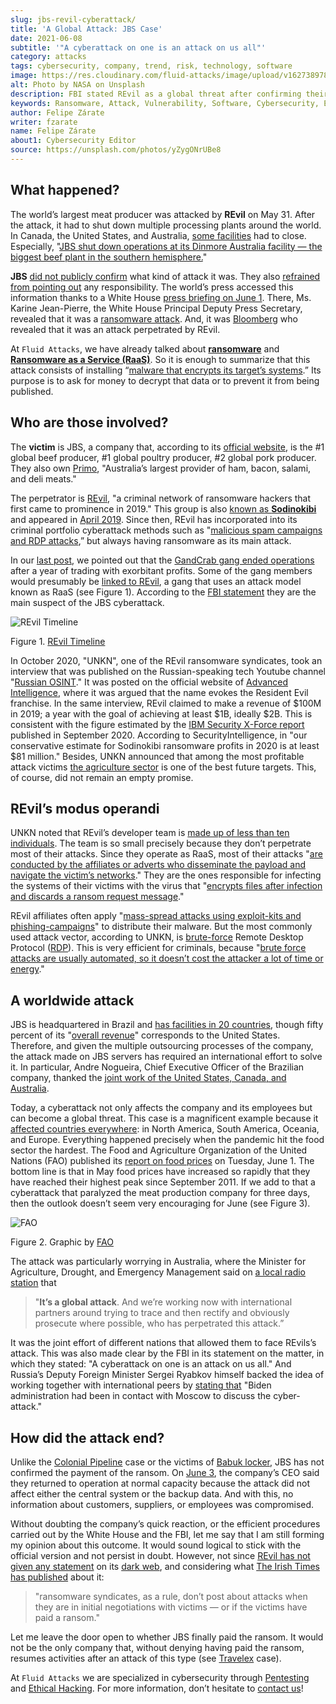 ```yaml
---
slug: jbs-revil-cyberattack/
title: 'A Global Attack: JBS Case'
date: 2021-06-08
subtitle: '"A cyberattack on one is an attack on us all"'
category: attacks
tags: cybersecurity, company, trend, risk, technology, software
image: https://res.cloudinary.com/fluid-attacks/image/upload/v1627389786/blog/jbs-revil-cyberattack/cover-jbs-revil-cyberattack_t9s8bc.webp
alt: Photo by NASA on Unsplash
description: FBI stated REvil as a global threat after confirming their attack on the IT architecture of the world's largest meat-producing company, JBS.
keywords: Ransomware, Attack, Vulnerability, Software, Cybersecurity, Ethical Hacking, Revil, Pentesting
author: Felipe Zárate
writer: fzarate
name: Felipe Zárate
about1: Cybersecurity Editor
source: https://unsplash.com/photos/yZygONrUBe8
---
```


## What happened?

The world’s largest meat producer was attacked by **REvil** on May 31.
After the attack, it had to shut down multiple processing plants around
the world. In Canada, the United States, and Australia, [some
facilities](https://cutt.ly/XnE9cvF) had to close. Especially, "[JBS
shut down operations at its Dinmore Australia facility — the biggest
beef plant in the southern hemisphere.](https://cutt.ly/XnE9cvF)"

**JBS** [did not publicly confirm](https://cutt.ly/InE9sOX) what kind of
attack it was. They also [refrained from pointing
out](https://cutt.ly/HnE9hxU) any responsibility. The world’s press
accessed this information thanks to a White House [press briefing on
June 1](https://cutt.ly/hnE9f9W). There, Ms. Karine Jean-Pierre, the
White House Principal Deputy Press Secretary, revealed that it was a
[ransomware attack](../ransomware). And, it was
[Bloomberg](https://www.bloomberg.com/news/articles/2021-06-02/hacking-outfit-linked-to-russia-is-behind-jbs-cyberattack)
who revealed that it was an attack perpetrated by REvil.

At `Fluid Attacks`, we have already talked about
[**ransomware**](../ransomware) and [**Ransomware as a Service
(RaaS)**](../ransomware-as-a-service). So it is enough to summarize that
this attack consists of installing “[malware that encrypts its target’s
systems](https://cutt.ly/InE9sOX).” Its purpose is to ask for money to
decrypt that data or to prevent it from being published.

## Who are those involved?

The **victim** is JBS, a company that, according to its [official
website](https://jbsfoodsgroup.com/our-business), is the \#1 global beef
producer, \#1 global poultry producer, \#2 global pork producer. They
also own [Primo](https://primo.com.au/), "Australia’s largest provider
of ham, bacon, salami, and deli meats."

The perpetrator is
[REvil](https://www.bbc.com/news/world-us-canada-57338896), "a criminal
network of ransomware hackers that first came to prominence in 2019."
This group is also [known as **Sodinokibi**](https://cutt.ly/PnE3yt0)
and appeared in [April 2019](https://cutt.ly/mnE3rGG). Since then, REvil
has incorporated into its criminal portfolio cyberattack methods such as
"[malicious spam campaigns and RDP attacks](https://cutt.ly/PnE3yt0),”
but always having ransomware as its main attack.

In our [last post](../ransomware-as-a-service/), we pointed out that the
[GandCrab gang ended operations](https://cutt.ly/WnE3isA) after a year
of trading with exorbitant profits. Some of the gang members would
presumably be [linked to REvil](https://cutt.ly/inE3p0o), a gang that
uses an attack model known as RaaS (see Figure 1). According to the [FBI
statement](https://cutt.ly/0nE9o2c) they are the main suspect of the JBS
cyberattack.

<div class="imgblock">

![REvil Timeline](https://res.cloudinary.com/fluid-attacks/image/upload/v1623159152/blog/jbs-revil-cyberattack/figure1_j9ezca.webp)

<div class="title">

Figure 1. [REvil
Timeline](https://www.secureworks.com/blog/REvil-the-gandcrab-connection)

</div>

</div>

In October 2020, "UNKN", one of the REvil ransomware syndicates, took an
interview that was published on the Russian-speaking tech Youtube
channel "[Russian OSINT](https://www.youtube.com/watch?v=ZyQCQ1VZp8s)."
It was posted on the official website of [Advanced
Intelligence](https://cutt.ly/rnE0RRY), where it was argued that the
name evokes the Resident Evil franchise. In the same interview, REvil
claimed to make a revenue of $100M in 2019; a year with the goal of
achieving at least $1B, ideally $2B. This is consistent with the figure
estimated by the [IBM Security X-Force report](https://cutt.ly/mnE9u4a)
published in September 2020. According to SecurityIntelligence, in "our
conservative estimate for Sodinokibi ransomware profits in 2020 is at
least $81 million." Besides, UNKN announced that among the most
profitable attack victims [the agriculture
sector](https://cutt.ly/rnE0RRY) is one of the best future targets.
This, of course, did not remain an empty promise.

## REvil’s modus operandi

UNKN noted that REvil’s developer team is [made up of less than ten
individuals](https://cutt.ly/rnE0RRY). The team is so small precisely
because they don’t perpetrate most of their attacks. Since they operate
as RaaS, most of their attacks "[are conducted by the affiliates or
adverts who disseminate the payload and navigate the victim’s
networks](https://cutt.ly/rnE0RRY)." They are the ones responsible for
infecting the systems of their victims with the virus that "[encrypts
files after infection and discards a ransom request
message](https://cutt.ly/XnE9rVV)."

REvil affiliates often apply "[mass-spread attacks using exploit-kits
and
phishing-campaigns](https://www.infradata.com/resources/what-is-revil-ransomware/)"
to distribute their malware. But the most commonly used attack vector,
according to UNKN, is [brute-force](../pass-cracking/) Remote Desktop
Protocol
([RDP](https://www.paubox.com/blog/what-is-remote-desktop-protocol-attack/)).
This is very efficient for criminals, because "[brute force attacks are
usually automated, so it doesn’t cost the attacker a lot of time or
energy](https://cutt.ly/dnE29W2)."

## A worldwide attack

JBS is headquartered in Brazil and [has facilities in 20
countries](https://cutt.ly/LnE200M), though fifty percent of its
"[overall revenue](https://cutt.ly/TnE3fHA)" corresponds to the United
States. Therefore, and given the multiple outsourcing processes of the
company, the attack made on JBS servers has required an international
effort to solve it. In particular, Andre Nogueira, Chief Executive
Officer of the Brazilian company, thanked the [joint work of the United
States, Canada, and Australia](https://cutt.ly/4nE2MNh).

Today, a cyberattack not only affects the company and its employees but
can become a global threat. This case is a magnificent example because
it [affected countries everywhere](https://cutt.ly/znE2Nd6): in North
America, South America, Oceania, and Europe. Everything happened
precisely when the pandemic hit the food sector the hardest. The Food
and Agriculture Organization of the United Nations (FAO) published its
[report on food
prices](http://www.fao.org/news/story/en/item/1403339/icode/) on
Tuesday, June 1. The bottom line is that in May food prices have
increased so rapidly that they have reached their highest peak since
September 2011. If we add to that a cyberattack that paralyzed the meat
production company for three days, then the outlook doesn’t seem very
encouraging for June (see Figure 3).

<div class="imgblock">

![FAO](https://res.cloudinary.com/fluid-attacks/image/upload/v1623159152/blog/jbs-revil-cyberattack/FAO_xitvis.webp)

<div class="title">

Figure 2. Graphic by [FAO](http://www.fao.org/worldfoodsituation/foodpricesindex/en/)

</div>

</div>

The attack was particularly worrying in Australia, where the Minister
for Agriculture, Drought, and Emergency Management said on [a local
radio station](https://cutt.ly/qnE2Vaa) that

> "**It’s a global attack**. And we’re working now with international
> partners around trying to trace and then rectify and obviously
> prosecute where possible, who has perpetrated this attack.”

It was the joint effort of different nations that allowed them to face
REvils’s attack. This was also made clear by the FBI in its statement on
the matter, in which they stated: "A cyberattack on one is an attack on
us all." And Russia’s Deputy Foreign Minister Sergei Ryabkov himself
backed the idea of working together with international peers by [stating
that](https://www.bbc.com/news/world-us-canada-57318965) "Biden
administration had been in contact with Moscow to discuss the
cyber-attack."

## How did the attack end?

Unlike the [Colonial Pipeline](../pipeline-ransomware-darkside/) case or
the victims of [Babuk locker](../babuk-locker/), JBS has not confirmed
the payment of the ransom. On [June 3](https://cutt.ly/znE2Z9A), the
company’s CEO said they returned to operation at normal capacity because
the attack did not affect either the central system or the backup data.
And with this, no information about customers, suppliers, or employees
was compromised.

Without doubting the company’s quick reaction, or the efficient
procedures carried out by the White House and the FBI, let me say that I
am still forming my opinion about this outcome. It would sound logical
to stick with the official version and not persist in doubt. However,
not since [REvil has not given any statement](https://cutt.ly/RnE2KMS)
on its [dark web](../dark-web/), and considering what [The Irish Times
has published](https://cutt.ly/nnE3jCJ) about it:

> "ransomware syndicates, as a rule, don’t post about attacks when they
> are in initial negotiations with victims — or if the victims have paid
> a ransom."

Let me leave the door open to whether JBS finally paid the ransom. It
would not be the only company that, without denying having paid the
ransom, resumes activities after an attack of this type (see
[Travelex](https://www.bbc.com/news/business-51017852) case).

At `Fluid Attacks` we are specialized in cybersecurity through
[Pentesting](../../solutions/penetration-testing/) and [Ethical
Hacking](../../solutions/ethical-hacking/).
For more information, don’t hesitate to [contact
us](../../contact-us/)\!
